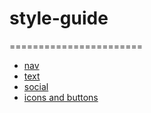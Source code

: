 # style-guide
=======================
+ [nav](https://kevingallagher.github.io/style-guide/nav.html)
+ [text](https://kevingallagher.github.io/style-guide/text.html)
+ [social](https://kevingallagher.github.io/style-guide/social.html)
+ [icons and buttons](https://kevingallagher.github.io/style-guide/text.html)
